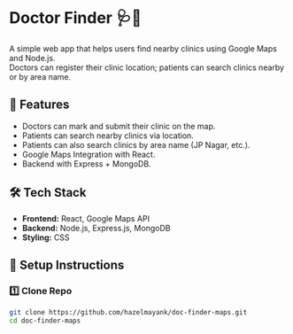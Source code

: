 # Doctor Finder 🩺📍

A simple web app that helps users find nearby clinics using Google Maps and Node.js.  
Doctors can register their clinic location; patients can search clinics nearby or by area name.

## 🚀 Features
- Doctors can mark and submit their clinic on the map.
- Patients can search nearby clinics via location.
- Patients can also search clinics by area name (JP Nagar, etc.).
- Google Maps Integration with React.
- Backend with Express + MongoDB.

## 🛠️ Tech Stack
- **Frontend:** React, Google Maps API
- **Backend:** Node.js, Express.js, MongoDB
- **Styling:** CSS

## 🔧 Setup Instructions

### 1️⃣ Clone Repo
```bash
git clone https://github.com/hazelmayank/doc-finder-maps.git
cd doc-finder-maps
